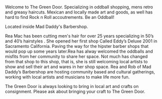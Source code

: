 Welcome to The Green Door. Specializing in oddball shopping, mens retro and greasy haircuts. Mexican and locally made art and goods, as well has hard to find Rock n Roll accoutrements. Be an Oddball!

Located inside Mad Daddy's Barbershop.

Rea Mac has been cutting men's hair for over 25 years specializing in 50’s and 40’s hairstyles . She opened her first shop Called Eddy’s Deluxe 2001 in Sacramento California. Paving the way for the hipster barber shops that would pop up some years later.Rea has alway welcomed the oddballs and misfits from her community to share her space. Not much has changed from that shop to this shop, that is, she is still welcoming local artists to show and sell their art and wares in her shop space. Rea and Rob of Mad Daddy’s Barbershop are hosting community based and cultural gatherings, working with local artists and musicians to make life more fun.

The Green Door is always looking to bring in local art and crafts on consignment. Please ask about bringing your craft to The Green Door.
